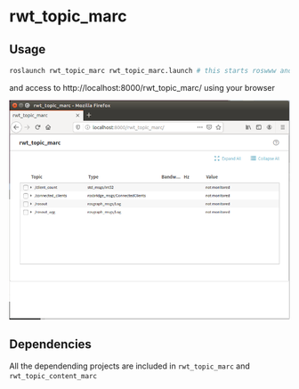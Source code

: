 rwt_topic_marc
========

Usage
-----
```sh
roslaunch rwt_topic_marc rwt_topic_marc.launch # this starts roswww and rosbridge_server and rwt_topic_content_marc
```

and access to http://localhost:8000/rwt_topic_marc/ using your browser

![rwt_topic_marc.png](images/rwt_topic_marc.png "rwt_topic_marc.png")

Dependencies
------------
All the dependending projects are included in `rwt_topic_marc` and `rwt_topic_content_marc`


